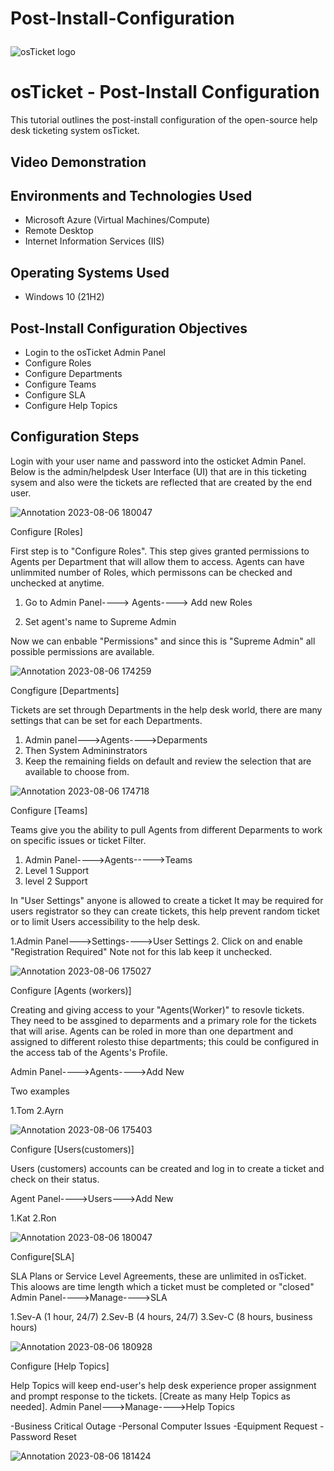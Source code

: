 # Post-Install-Configuration<p align="center">
<img src="https://i.imgur.com/Clzj7Xs.png" alt="osTicket logo"/>
</p>

<h1>osTicket - Post-Install Configuration</h1>
This tutorial outlines the post-install configuration of the open-source help desk ticketing system osTicket.<br />


<h2>Video Demonstration</h2>



<h2>Environments and Technologies Used</h2>

- Microsoft Azure (Virtual Machines/Compute)
- Remote Desktop
- Internet Information Services (IIS)

<h2>Operating Systems Used </h2>

- Windows 10</b> (21H2)

<h2>Post-Install Configuration Objectives</h2>

- Login to the osTicket Admin Panel 
- Configure Roles
- Configure Departments
- Configure Teams
- Configure SLA
- Configure Help Topics

<h2>Configuration Steps</h2>

<p>
Login with your user name and password into the osticket Admin Panel. Below is the admin/helpdesk User Interface (UI) that are in this ticketing sysem and also were the tickets are reflected that are created by the end user.
  
![Annotation 2023-08-06 180047](https://github.com/Leibwatcher/Post-Install-Configuration/assets/137578446/26ca9d8e-e870-49cd-ba82-113dc21f0fc5)

</p>
<p>

Configure [Roles]

First step is to "Configure Roles". This step gives granted permissions to Agents per Department that will allow them to access. Agents can have unlimmited number of Roles, which permissons can be checked and unchecked at anytime.
1. Go to Admin Panel----> Agents----> Add new Roles

2. Set agent's name to Supreme Admin


Now we can enbable "Permissions" and since this is "Supreme Admin" all possible permissions are available.

![Annotation 2023-08-06 174259](https://github.com/Leibwatcher/Post-Install-Configuration/assets/137578446/975fd45d-a5d1-4a2d-9324-1b78cb6e9f79)

Congfigure [Departments]

Tickets are set through Departments in the help desk world, there are many settings that can be set for each Departments.

1. Admin panel--->Agents---->Deparments
2. Then System Admininstrators
3. Keep the remaining fields on default and review the selection that are available to choose from.

![Annotation 2023-08-06 174718](https://github.com/Leibwatcher/Post-Install-Configuration/assets/137578446/419e6a62-72d9-4322-b10a-db69f3b9868a)

Configure [Teams]

Teams give you the ability to pull Agents from different Deparments to work on specific issues or ticket Filter.

1. Admin Panel---->Agents----->Teams
2. Level 1 Support
3. level 2 Support

In "User Settings" anyone is allowed to create a ticket
It may be required for users registrator so they can create tickets, this help prevent random ticket or to limit Users accessibility to the help desk.

1.Admin Panel--->Settings---->User Settings
2. Click on and enable "Registration Required" Note not for this lab keep it unchecked.


   ![Annotation 2023-08-06 175027](https://github.com/Leibwatcher/Post-Install-Configuration/assets/137578446/de380111-fdd6-4a66-a8a2-50833dd876cc)

Configure [Agents (workers)]

Creating and giving access to your "Agents(Worker)" to resovle tickets. They need to be assgined to deparments and a primary role for the tickets that will arise. Agents can be roled in more than one department and assigned to different rolesto thise departments; this could be configured in the access tab of the Agents's Profile.


Admin Panel---->Agents---->Add New

Two examples

1.Tom
2.Ayrn


![Annotation 2023-08-06 175403](https://github.com/Leibwatcher/Post-Install-Configuration/assets/137578446/0b998369-c93e-4fae-90cd-3269223d8850)

Configure [Users(customers)] 

Users (customers) accounts can be created and log in to create a ticket and check on their status.

Agent Panel---->Users--->Add New

1.Kat
2.Ron

![Annotation 2023-08-06 180047](https://github.com/Leibwatcher/Post-Install-Configuration/assets/137578446/799a6d91-e9e1-491a-965d-adea1df62d83)


Configure[SLA]

SLA Plans or Service Level Agreements, these are unlimited in osTicket. This aloows are time length which a ticket must be completed or "closed"
Admin Panel---->Manage---->SLA

1.Sev-A (1 hour, 24/7)
2.Sev-B (4 hours, 24/7)
3.Sev-C (8 hours, business hours)

![Annotation 2023-08-06 180928](https://github.com/Leibwatcher/Post-Install-Configuration/assets/137578446/02615cbe-2792-406a-898f-8b4db49129a0)


Configure [Help Topics]

Help Topics will keep end-user's help desk experience proper assignment and prompt response to the tickets. [Create as many Help Topics as needed]. 
Admin Panel--->Manage---->Help Topics

-Business Critical Outage
-Personal Computer Issues
-Equipment Request
-Password Reset


![Annotation 2023-08-06 181424](https://github.com/Leibwatcher/Post-Install-Configuration/assets/137578446/9af3cd30-8ef7-448c-b778-0ef9133e9efe)

</p>
<br />


</p>
<p>

</p>
<br />
